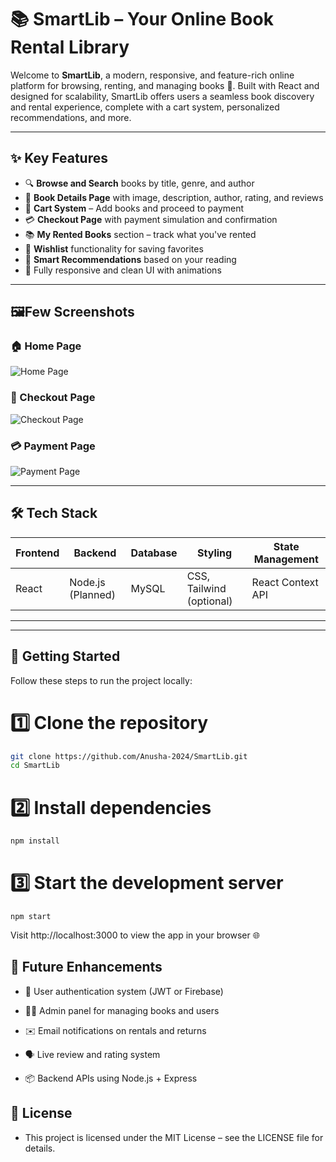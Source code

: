 # 📚 SmartLib – Your Online Book Rental Library

Welcome to **SmartLib**, a modern, responsive, and feature-rich online platform for browsing, renting, and managing books 📖. Built with React and designed for scalability, SmartLib offers users a seamless book discovery and rental experience, complete with a cart system, personalized recommendations, and more.

---

## ✨ Key Features

- 🔍 **Browse and Search** books by title, genre, and author
- 📘 **Book Details Page** with image, description, author, rating, and reviews
- 🛒 **Cart System** – Add books and proceed to payment
- 💳 **Checkout Page** with payment simulation and confirmation
- 📚 **My Rented Books** section – track what you've rented
- 💖 **Wishlist** functionality for saving favorites
- 🧠 **Smart Recommendations** based on your reading
- 📱 Fully responsive and clean UI with animations

---

## 🖼️Few Screenshots

### 🏠 Home Page  
![Home Page](public/screenshots/screenshot1.png)

### 📖 Checkout Page  
![Checkout Page](public/screenshots/screenshot2.png)

### 💳 Payment Page  
![Payment Page](public/screenshots/screenshot3.png)


---

## 🛠️ Tech Stack

| Frontend     | Backend       | Database  | Styling       | State Management |
|--------------|---------------|-----------|----------------|------------------|
| React        | Node.js (Planned) | MySQL     | CSS, Tailwind (optional) | React Context API |

---


---

## 🚀 Getting Started

Follow these steps to run the project locally:

# 1️⃣ Clone the repository
```bash
git clone https://github.com/Anusha-2024/SmartLib.git
cd SmartLib
```

# 2️⃣ Install dependencies
```bash
npm install
```

# 3️⃣ Start the development server
```
npm start
```
Visit http://localhost:3000 to view the app in your browser 🌐

## 🌱 Future Enhancements
- 🔐 User authentication system (JWT or Firebase)

- 🧑‍💼 Admin panel for managing books and users

- ✉️ Email notifications on rentals and returns

- 🗣️ Live review and rating system

- 📦 Backend APIs using Node.js + Express

## 📄 License
- This project is licensed under the MIT License – see the LICENSE file for details.

  
